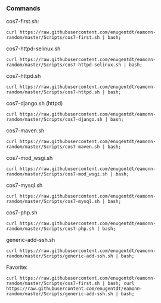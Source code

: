 ### Commands

cos7-first.sh:

`curl https://raw.githubusercontent.com/enugentdt/eamonn-random/master/Scripts/cos7-first.sh | bash;`

cos7-httpd-selinux.sh

`curl https://raw.githubusercontent.com/enugentdt/eamonn-random/master/Scripts/cos7-httpd-selinux.sh | bash;`

cos7-httpd.sh

`curl https://raw.githubusercontent.com/enugentdt/eamonn-random/master/Scripts/cos7-httpd.sh | bash;`

cos7-django.sh (httpd)

`curl https://raw.githubusercontent.com/enugentdt/eamonn-random/master/Scripts/cos7-django.sh | bash;`

cos7-maven.sh

`curl https://raw.githubusercontent.com/enugentdt/eamonn-random/master/Scripts/cos7-maven.sh | bash;`

cos7-mod_wsgi.sh

`curl https://raw.githubusercontent.com/enugentdt/eamonn-random/master/Scripts/cos7-mod_wsgi.sh | bash;`

cos7-mysql.sh

`curl https://raw.githubusercontent.com/enugentdt/eamonn-random/master/Scripts/cos7-mysql.sh | bash;`

cos7-php.sh

`curl https://raw.githubusercontent.com/enugentdt/eamonn-random/master/Scripts/cos7-php.sh | bash;`

generic-add-ssh.sh

`curl https://raw.githubusercontent.com/enugentdt/eamonn-random/master/Scripts/generic-add-ssh.sh | bash;`

Favorite:

`curl https://raw.githubusercontent.com/enugentdt/eamonn-random/master/Scripts/cos7-first.sh | bash; curl https://raw.githubusercontent.com/enugentdt/eamonn-random/master/Scripts/generic-add-ssh.sh | bash;`
